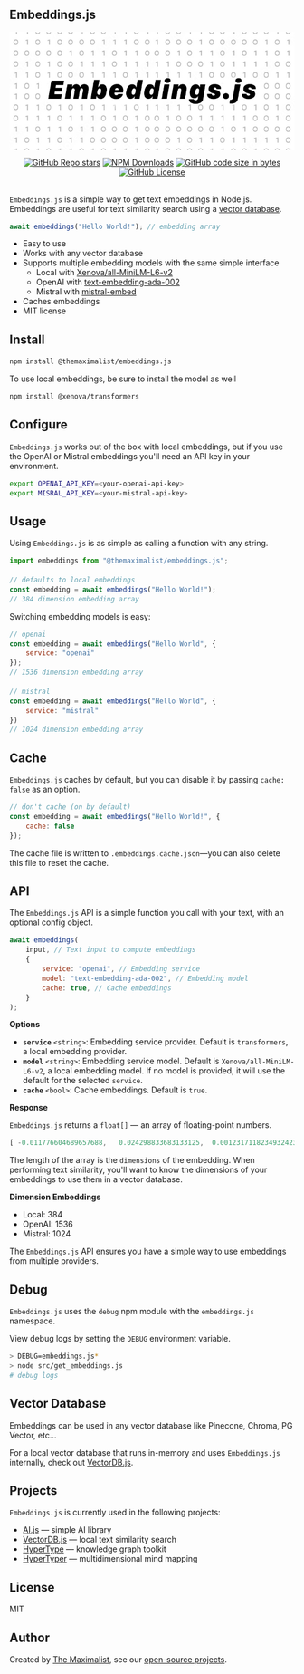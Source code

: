 ## Embeddings.js

<img src="public/logo.png" alt="Embeddings.js — Simple Embeddings library for Node.js" class="logo" />

<div class="badges" style="text-align: center; margin-top: 10px;">
<a href="https://github.com/themaximal1st/embeddings.js"><img alt="GitHub Repo stars" src="https://img.shields.io/github/stars/themaximal1st/embeddings.js"></a>
<a href="https://www.npmjs.com/package/@themaximalist/embeddings.js"><img alt="NPM Downloads" src="https://img.shields.io/npm/dt/%40themaximalist%2Fembeddings.js"></a>
<a href="https://github.com/themaximal1st/embeddings.js"><img alt="GitHub code size in bytes" src="https://img.shields.io/github/languages/code-size/themaximal1st/embeddings.js"></a>
<a href="https://github.com/themaximal1st/embeddings.js"><img alt="GitHub License" src="https://img.shields.io/github/license/themaximal1st/embeddings.js"></a>
</div>
<br />

`Embeddings.js` is a simple way to get text embeddings in Node.js. Embeddings are useful for text similarity search using a [vector database](https://vectordbjs.themaximalist.com/).

```javascript
await embeddings("Hello World!"); // embedding array
```

-   Easy to use
-   Works with any vector database
-   Supports multiple embedding models with the same simple interface
    -   Local with [Xenova/all-MiniLM-L6-v2](https://huggingface.co/Xenova/all-MiniLM-L6-v2)
    -   OpenAI with [text-embedding-ada-002](https://platform.openai.com/docs/guides/embeddings/how-to-get-embeddings)
    -   Mistral with [mistral-embed](https://docs.mistral.ai/platform/client/#embeddings)
-   Caches embeddings
-   MIT license



## Install

```bash
npm install @themaximalist/embeddings.js
```

To use local embeddings, be sure to install the model as well

```bash
npm install @xenova/transformers
```

## Configure

`Embeddings.js` works out of the box with local embeddings, but if you use the OpenAI or Mistral embeddings you'll need an API key in your environment.

```bash
export OPENAI_API_KEY=<your-openai-api-key>
export MISRAL_API_KEY=<your-mistral-api-key>
```



## Usage

Using `Embeddings.js` is as simple as calling a function with any string.

```javascript
import embeddings from "@themaximalist/embeddings.js";

// defaults to local embeddings
const embedding = await embeddings("Hello World!");
// 384 dimension embedding array
```

Switching embedding models is easy:
```javascript
// openai
const embedding = await embeddings("Hello World", {
    service: "openai"
});
// 1536 dimension embedding array

// mistral
const embedding = await embeddings("Hello World", {
    service: "mistral"
})
// 1024 dimension embedding array
```

## Cache
`Embeddings.js` caches by default, but you can disable it by passing `cache: false` as an option.

```javascript
// don't cache (on by default)
const embedding = await embeddings("Hello World!", {
    cache: false
});
```

The cache file is written to `.embeddings.cache.json`—you can also delete this file to reset the cache.

## API

The `Embeddings.js` API is a simple function you call with your text, with an optional config object.


```javascript
await embeddings(
    input, // Text input to compute embeddings
    {
        service: "openai", // Embedding service
        model: "text-embedding-ada-002", // Embedding model
        cache: true, // Cache embeddings
    }
);
```

**Options**

* **`service`** `<string>`: Embedding service provider. Default is `transformers`, a local embedding provider.
* **`model`** `<string>`: Embedding service model. Default is `Xenova/all-MiniLM-L6-v2`, a local embedding model. If no model is provided, it will use the default for the selected `service`.
* **`cache`** `<bool>`: Cache embeddings. Default is `true`.

**Response**

`Embeddings.js` returns a `float[]` — an array of floating-point numbers.

```javascript
[ -0.011776604689657688,   0.024298833683133125,  0.0012317118234932423, ... ]
```

The length of the array is the `dimensions` of the embedding. When performing text similarity, you'll want to know the dimensions of your embeddings to use them in a vector database.

**Dimension Embeddings**

* Local: 384
* OpenAI: 1536
* Mistral: 1024

The `Embeddings.js` API ensures you have a simple way to use embeddings from multiple providers.

## Debug

`Embeddings.js` uses the `debug` npm module with the `embeddings.js` namespace.

View debug logs by setting the `DEBUG` environment variable.

```bash
> DEBUG=embeddings.js*
> node src/get_embeddings.js
# debug logs
```


## Vector Database

Embeddings can be used in any vector database like Pinecone, Chroma, PG Vector, etc...

For a local vector database that runs in-memory and uses `Embeddings.js` internally, check out [VectorDB.js](https://vectordbjs.themaximalist.com).



## Projects

`Embeddings.js` is currently used in the following projects:

-   [AI.js](https://aijs.themaximalist.com) — simple AI library
-   [VectorDB.js](https://vectordbjs.themaximalist.com) — local text similarity search
-   [HyperType](https://hypertypelang.com) — knowledge graph toolkit
-   [HyperTyper](https://hypertyper.com) — multidimensional mind mapping


## License

MIT


## Author

Created by [The Maximalist](https://twitter.com/themaximal1st), see our [open-source projects](https://themaximalist.com/products).

